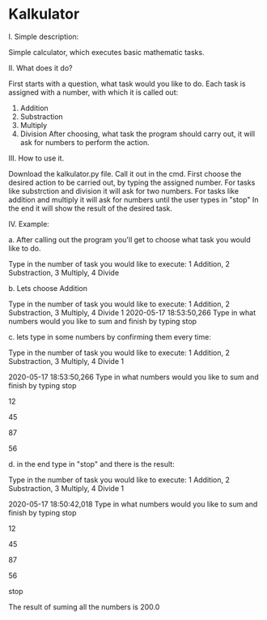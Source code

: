 # Kalkulator
I. Simple description:

Simple calculator, which executes basic mathematic tasks.

II. What does it do?

First starts with a question, what task would you like to do. Each task is assigned with a number, with which it is called out:
1. Addition 
2. Substraction
3. Multiply
4. Division
After choosing, what task the program should carry out, it will ask for numbers to perform the action.

III. How to use it.

Download the kalkulator.py file. Call it out in the cmd.
First choose the desired action to be carried out, by typing the assigned number.
For tasks like substrction and division it will ask for two numbers.
For tasks like addition and multiply it will ask for numbers until the user types in "stop"
In the end it will show the result of the desired task.

IV. Example:

a. After calling out the program you'll get to choose what task you would like to do.

Type in the number of task you would like to execute: 1 Addition, 2 Substraction, 3 Multiply, 4 Divide

b. Lets choose Addition

Type in the number of task you would like to execute: 1 Addition, 2 Substraction, 3 Multiply, 4 Divide 1
2020-05-17 18:53:50,266 Type in what numbers would you like to sum and finish by typing stop

c. lets type in some numbers by confirming them every time:


Type in the number of task you would like to execute: 1 Addition, 2 Substraction, 3 Multiply, 4 Divide 1

2020-05-17 18:53:50,266 Type in what numbers would you like to sum and finish by typing stop

12

45

87

56


d. in the end type in "stop" and there is the result:


Type in the number of task you would like to execute: 1 Addition, 2 Substraction, 3 Multiply, 4 Divide 1

2020-05-17 18:50:42,018 Type in what numbers would you like to sum and finish by typing stop

12

45

87

56

stop

The result of suming all the numbers is 200.0

